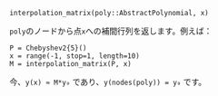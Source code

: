 ```
interpolation_matrix(poly::AbstractPolynomial, x)
```

`poly`のノードから点`x`への補間行列を返します。例えば：

```
P = Chebyshev2{5}()
x = range(-1, stop=1, length=10)
M = interpolation_matrix(P, x)
```

今、`y(x) ≈ M*y₀` であり、`y(nodes(poly)) = y₀` です。
